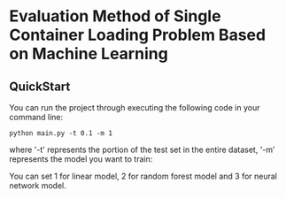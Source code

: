 # Evaluation Method of Single Container Loading Problem Based on Machine Learning

## QuickStart

You can run the project through executing the following code in your command line:

```
python main.py -t 0.1 -m 1
```

where '-t' represents the portion of the test set in the entire dataset, '-m' represents the model you want to train:

You can set 1 for linear model, 2 for random forest model and 3 for neural network model.
